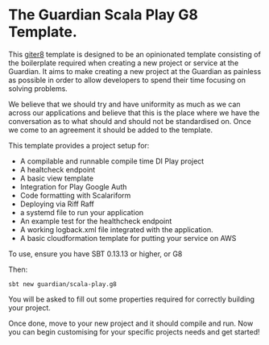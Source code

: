 # The Guardian Scala Play G8 Template.

This [giter8](https://github.com/foundweekends/giter8) template is designed to be an opinionated template consisting of the boilerplate required when creating a new project or service at the Guardian. It aims to make creating a new project at the Guardian as painless as possible in order to allow developers to spend their time focusing on solving problems.

We believe that we should try and have uniformity as much as we can across our applications and believe that this is the place where we have the conversation as to what should and should not be standardised on. Once we come to an agreement it should be added to the template.

This template provides a project setup for: 
 - A compilable and runnable compile time DI Play project
 - A healtcheck endpoint
 - A basic view template
 - Integration for Play Google Auth
 - Code formatting with Scalariform
 - Deploying via Riff Raff
 - a systemd file to run your application
 - An example test for the healthcheck endpoint
 - A working logback.xml file integrated with the application.
 - A basic cloudformation template for putting your service on AWS


To use, ensure you have SBT 0.13.13 or higher, or G8

Then:

```
sbt new guardian/scala-play.g8
```

You will be asked to fill out some properties required for correctly building your project.

Once done, move to your new project and it should compile and run. Now you can begin customising for your specific projects needs and get started!